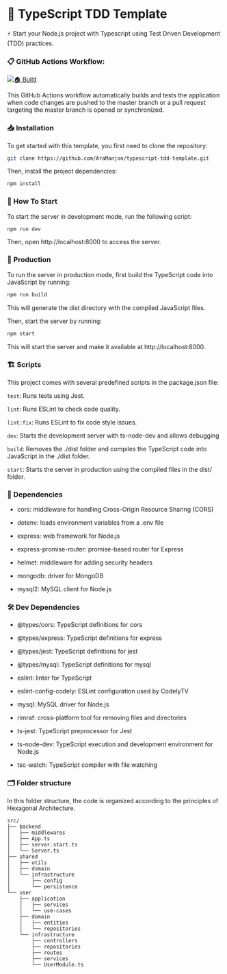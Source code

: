 # 🦋 TypeScript TDD Template

⚡ Start your Node.js project with Typescript using Test Driven Development (TDD) practices.

### 📋 GitHub Actions Workflow:

[![🏠 Build](https://github.com/AraManjon/typescript-tdd-template/actions/workflows/build.yml/badge.svg?branch=master)](https://github.com/AraManjon/typescript-tdd-template/actions/workflows/build.yml)

This GitHub Actions workflow automatically builds and tests the application when code changes are pushed to the master branch or a pull request targeting the master branch is opened or synchronized.

### 📥 Installation

To get started with this template, you first need to clone the repository:

```bash
git clone https://github.com/AraManjon/typescript-tdd-template.git
```

Then, install the project dependencies:

```bash
npm install
```

### 🏁 How To Start

To start the server in development mode, run the following script:

```bash
npm run dev
```

Then, open http://localhost:8000 to access the server.

### 🚀 Production

To run the server in production mode, first build the TypeScript code into JavaScript by running:

```bash
npm run build
```

This will generate the dist directory with the compiled JavaScript files.

Then, start the server by running:

```bash
npm start
```

This will start the server and make it available at http://localhost:8000.

### 🏗️ Scripts

This project comes with several predefined scripts in the package.json file:

`test`: Runs tests using Jest.

`lint`: Runs ESLint to check code quality.

`lint:fix`: Runs ESLint to fix code style issues.

`dev`: Starts the development server with ts-node-dev and allows debugging

`build`: Removes the ./dist folder and compiles the TypeScript code into JavaScript in the ./dist folder.

`start`: Starts the server in production using the compiled files in the dist/ folder.

### 📝 Dependencies

- cors: middleware for handling Cross-Origin Resource Sharing (CORS)

- dotenv: loads environment variables from a .env file

- express: web framework for Node.js

- express-promise-router: promise-based router for Express

- helmet: middleware for adding security headers

- mongodb: driver for MongoDB

- mysql2: MySQL client for Node.js

### 🛠️ Dev Dependencies

- @types/cors: TypeScript definitions for cors

- @types/express: TypeScript definitions for express

- @types/jest: TypeScript definitions for jest

- @types/mysql: TypeScript definitions for mysql

- eslint: linter for TypeScript

- eslint-config-codely: ESLint configuration used by CodelyTV

- mysql: MySQL driver for Node.js

- rimraf: cross-platform tool for removing files and directories

- ts-jest: TypeScript preprocessor for Jest

- ts-node-dev: TypeScript execution and development environment for Node.js

- tsc-watch: TypeScript compiler with file watching

### 🗂️ Folder structure

In this folder structure, the code is organized according to the principles of Hexagonal Architecture.

```
src/
├── backend
│   ├── middlewares
│   ├── App.ts
│   ├── server.start.ts
│   └── Server.ts
├── shared
│   ├── utils
│   ├── domain
│   └── infrastructure
│       ├── config
│       └── persistence
└── user
    ├── application
    │   ├── services
    │   └── use-cases
    ├── domain
    │   ├── entities
    │   └── repositories
    └── infrastructure
        ├── controllers
        ├── repositories
        ├── routes
        ├── services
        └── UserModule.ts
```
